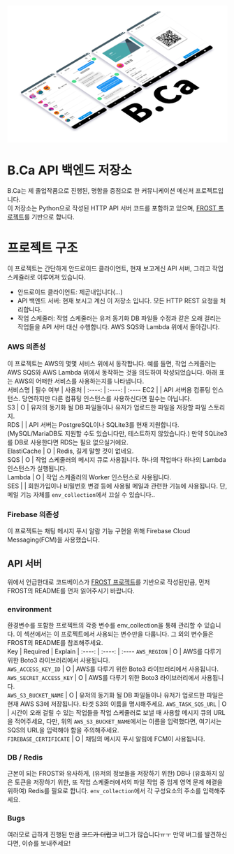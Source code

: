 ![B.Ca title image](./.github/readme/title.png)
# B.Ca API 백엔드 저장소
B.Ca는 제 졸업작품으로 진행된, 명함을 중점으로 한 커뮤니케이션 메신저 프로젝트입니다.  
이 저장소는 Python으로 작성된 HTTP API 서버 코드를 포함하고 있으며, [FROST 프로젝트](https://github.com/MU-software/frost)를 기반으로 합니다.  

# 프로젝트 구조
이 프로젝트는 간단하게 안드로이드 클라이언트, 현재 보고계신 API 서버, 그리고 작업 스케쥴러로 이루어져 있습니다.  
* 안드로이드 클라이언트: 제곧내입니다(...)  
* API 백엔드 서버: 현재 보시고 계신 이 저장소 입니다. 모든 HTTP REST 요청을 처리합니다.  
* 작업 스케줄러: 작업 스케줄러는 유저 동기화 DB 파일들 수정과 같은 오래 걸리는 작업들을 API 서버 대신 수행합니다. AWS SQS와 Lambda 위에서 돌아갑니다.  

### AWS 의존성
이 프로젝트는 AWS의 몇몇 서비스 위에서 동작합니다. 예를 들면, 작업 스케줄러는 AWS SQS와 AWS Lambda 위에서 동작하는 것을 의도하여 작성되었습니다. 아래 표는 AWS의 어떠한 서비스를 사용하는지를 나타냅니다.  
서비스명 | 필수 여부 | 사용처
|   :----:   |  :----:  | :----
EC2          |   | API 서버용 컴퓨팅 인스턴스. 당연하지만 다른 컴퓨팅 인스턴스를 사용하신다면 필수는 아닙니다.  
S3           | O | 유저의 동기화 될 DB 파일들이나 유저가 업로드한 파일을 저장할 파일 스토리지.  
RDS          |   | API 서버는 PostgreSQL이나 SQLite3를 현재 지원합니다. (MySQL/MariaDB도 지원할 수도 있습니다만, 테스트하지 않았습니다.) 만약 SQLite3를 DB로 사용한다면 RDS는 필요 없으실거에요.  
ElastiCache  | O | Redis, 길게 말할 것이 없네요.  
SQS          | O | 작업 스케줄러의 메시지 큐로 사용됩니다. 하나의 작업마다 하나의 Lambda 인스턴스가 실행됩니다.  
Lambda       | O | 작업 스케줄러의 Worker 인스턴스로 사용됩니다.  
SES          |   | 회원가입이나 비밀번호 변경 등에 사용될 메일과 관련한 기능에 사용됩니다. 단, 메일 기능 자체를 `env_collection`에서 끄실 수 있습니다..  

### Firebase 의존성
이 프로젝트는 채팅 메시지 푸시 알람 기능 구현을 위해 Firebase Cloud Messaging(FCM)을 사용했습니다.  

## API 서버
위에서 언급한대로 코드베이스가 [FROST 프로젝트](https://github.com/MU-software/frost)를 기반으로 작성된만큼, 먼저 FROST의 README를 먼저 읽어주시기 바랍니다.  

### environment
환경변수를 포함한 프로젝트의 각종 변수를 env_collection을 통해 관리할 수 있습니다. 이 섹션에서는 이 프로젝트에서 사용되는 변수만을 다룹니다. 그 외의 변수들은 FROST의 README를 참조해주세요.  
Key                     | Required | Explain
| :----:                |  :----:  | :----
`AWS_REGION`            | O | AWS를 다루기 위한 Boto3 라이브러리에서 사용됩니다.  
`AWS_ACCESS_KEY_ID`     | O | AWS를 다루기 위한 Boto3 라이브러리에서 사용됩니다.  
`AWS_SECRET_ACCESS_KEY` | O | AWS를 다루기 위한 Boto3 라이브러리에서 사용됩니다.  
`AWS_S3_BUCKET_NAME`    | O | 유저의 동기화 될 DB 파일들이나 유저가 업로드한 파일은 현재 AWS S3에 저장됩니다. 타겟 S3의 이름을 명시해주세요.
`AWS_TASK_SQS_URL`      | O | 시간이 오래 걸릴 수 있는 작업들을 작업 스케줄러로 보낼 때 사용할 메시지 큐의 URL을 적어주세요, 다만, 위의 `AWS_S3_BUCKET_NAME`에서는 이름을 입력했다면, 여기서는 SQS의 URL을 입력해야 함을 주의해주세요.  
`FIREBASE_CERTIFICATE`  | O | 채팅의 메시지 푸시 알림에 FCM이 사용됩니다.

### DB / Redis
근본이 되는 FROST와 유사하게, (유저의 정보들을 저장하기 위한) DB나 (유효하지 않은 토큰을 저장하기 위한, 또 작업 스케줄러에서의 파일 작업 중 임계 영역 문제 해결을 위하여) Redis를 필요로 합니다. `env_collection`에서 각 구성요소의 주소를 입력해주세요.

### Bugs
여러모로 급하게 진행된 만큼 ~~코드가 더럽고~~ 버그가 많습니다ㅠㅜ 만약 버그를 발견하신다면, 이슈를 보내주세요!

